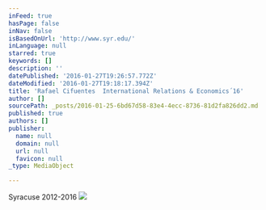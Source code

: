 ```yaml
---
inFeed: true
hasPage: false
inNav: false
isBasedOnUrl: 'http://www.syr.edu/'
inLanguage: null
starred: true
keywords: []
description: ''
datePublished: '2016-01-27T19:26:57.772Z'
dateModified: '2016-01-27T19:18:17.394Z'
title: 'Rafael Cifuentes  International Relations & Economics´16'
author: []
sourcePath: _posts/2016-01-25-6bd67d58-83e4-4ecc-8736-81d2fa826dd2.md
published: true
authors: []
publisher:
  name: null
  domain: null
  url: null
  favicon: null
_type: MediaObject

---
```

Syracuse 2012-2016
![](https://s3-us-west-2.amazonaws.com/the-grid-img/p/8d78a90f834d33d73d2fc4d2c4ad0804e3328c55.jpg)